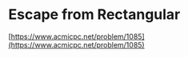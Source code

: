 # Escape from Rectangular

[https://www.acmicpc.net/problem/1085](https://www.acmicpc.net/problem/1085)
